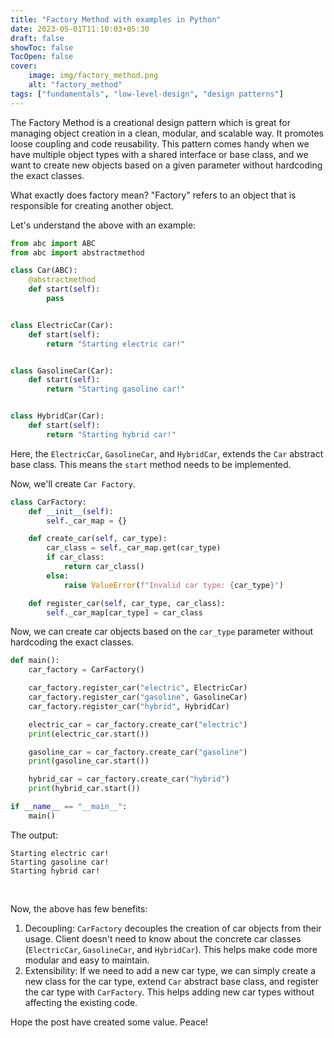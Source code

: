 ```yaml
---
title: "Factory Method with examples in Python"
date: 2023-05-01T11:10:03+05:30
draft: false
showToc: false
TocOpen: false
cover:
    image: img/factory_method.png
    alt: "factory_method"
tags: ["fundamentals", "low-level-design", "design patterns"]
---
```


The Factory Method is a creational design pattern which is great for managing object creation in a clean, modular, and scalable way. It promotes loose coupling and code reusability. This pattern comes handy when we have multiple object types with a shared interface or base class, and we want to create new objects based on a given parameter without hardcoding the exact classes.

What exactly does factory mean?
"Factory" refers to an object that is responsible for creating another object.
<br/>

Let's understand the above with an example:
```python
from abc import ABC
from abc import abstractmethod

class Car(ABC):
    @abstractmethod
    def start(self):
        pass


class ElectricCar(Car):
    def start(self):
        return "Starting electric car!"


class GasolineCar(Car):
    def start(self):
        return "Starting gasoline car!"


class HybridCar(Car):
    def start(self):
        return "Starting hybrid car!"
```
Here, the `ElectricCar`, `GasolineCar`, and `HybridCar`, extends the `Car` abstract base class. This means the `start` method needs to be implemented.
<br/>

Now, we'll create `Car Factory`.
```python
class CarFactory:
    def __init__(self):
        self._car_map = {}

    def create_car(self, car_type):
        car_class = self._car_map.get(car_type)
        if car_class:
            return car_class()
        else:
            raise ValueError(f"Invalid car type: {car_type}")

    def register_car(self, car_type, car_class):
        self._car_map[car_type] = car_class
```
Now, we can create car objects based on the `car_type` parameter without hardcoding the exact classes.
<br/>

```python
def main():
    car_factory = CarFactory()

    car_factory.register_car("electric", ElectricCar)
    car_factory.register_car("gasoline", GasolineCar)
    car_factory.register_car("hybrid", HybridCar)

    electric_car = car_factory.create_car("electric")
    print(electric_car.start())

    gasoline_car = car_factory.create_car("gasoline")
    print(gasoline_car.start())

    hybrid_car = car_factory.create_car("hybrid")
    print(hybrid_car.start())

if __name__ == "__main__":
    main()
```

The output:
```text
Starting electric car!
Starting gasoline car!
Starting hybrid car!
```
<br/>

Now, the above has few benefits:
1. Decoupling: `CarFactory` decouples the creation of car objects from their usage. Client doesn't need to know about the concrete car classes (`ElectricCar`, `GasolineCar`, and `HybridCar`). This helps make code more modular and easy to maintain.
2. Extensibility: If we need to add a new car type, we can simply create a new class for the car type, extend `Car` abstract base class, and register the car type with `CarFactory`. This helps adding new car types without affecting the existing code. 

Hope the post have created some value. Peace!